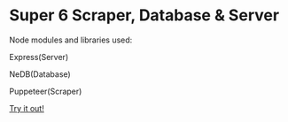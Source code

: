 # Super 6 Scraper, Database & Server

Node modules and libraries used: 

Express(Server)

NeDB(Database)

Puppeteer(Scraper)

[Try it out!](https://super-6-tracker.herokuapp.com/)
